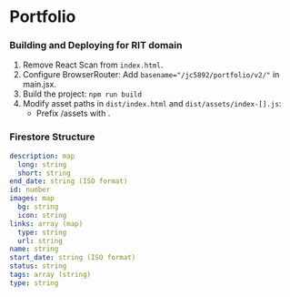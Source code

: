 # Portfolio

### Building and Deploying for RIT domain

1. Remove React Scan from `index.html`.
2. Configure BrowserRouter: Add `basename="/jc5892/portfolio/v2/"` in main.jsx.
3. Build the project: `npm run build`
4. Modify asset paths in `dist/index.html` and `dist/assets/index-[].js`:
   - Prefix /assets with .

### Firestore Structure

```yml
description: map
  long: string
  short: string
end_date: string (ISO format)
id: number
images: map
  bg: string
  icon: string
links: array (map)
  type: string
  url: string
name: string
start_date: string (ISO format)
status: string
tags: array (string)
type: string
```
